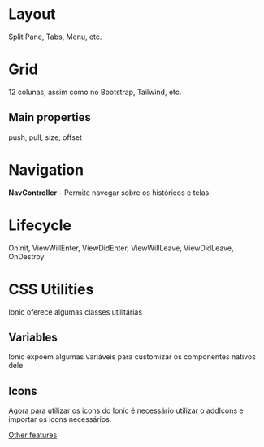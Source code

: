# Layout 

Split Pane, Tabs, Menu, etc.

# Grid 

12 colunas, assim como no Bootstrap, Tailwind, etc.

## Main properties

push, pull, size, offset

# Navigation

**NavController** - Permite navegar sobre os históricos e telas.

# Lifecycle

OnInit, ViewWillEnter, ViewDidEnter, ViewWillLeave, ViewDidLeave, OnDestroy

# CSS Utilities 

Ionic oferece algumas classes utilitárias

## Variables

Ionic expoem algumas variáveis para customizar os componentes nativos dele

## Icons

Agora para utilizar os icons do Ionic é necessário utilizar o addIcons e importar os icons necessários.


[Other features](/Markdowns/Inline-Components.md)